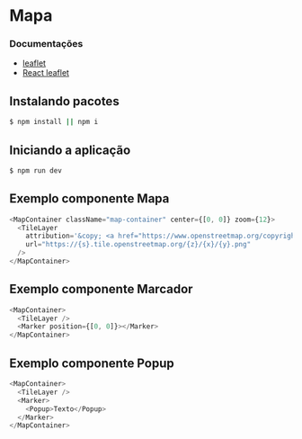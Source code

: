 # Mapa

### Documentações

- [leaflet](https://leafletjs.com/)
- [React leaflet](https://react-leaflet.js.org/)

## Instalando pacotes

```bash
$ npm install || npm i
```

## Iniciando a aplicação

```bash
$ npm run dev
```

## Exemplo componente Mapa

```js
<MapContainer className="map-container" center={[0, 0]} zoom={12}>
  <TileLayer
    attribution='&copy; <a href="https://www.openstreetmap.org/copyright">OpenStreetMap</a> contributors'
    url="https://{s}.tile.openstreetmap.org/{z}/{x}/{y}.png"
  />
</MapContainer>
```

## Exemplo componente Marcador

```js
<MapContainer>
  <TileLayer />
  <Marker position={[0, 0]}></Marker>
</MapContainer>
```

## Exemplo componente Popup

```js
<MapContainer>
  <TileLayer />
  <Marker>
    <Popup>Texto</Popup>
  </Marker>
</MapContainer>
```
